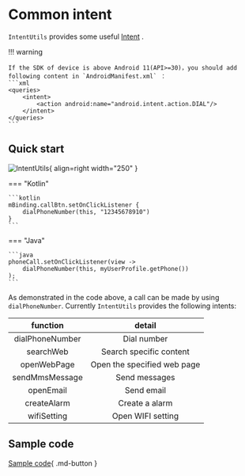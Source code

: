 # Common intent

`IntentUtils` provides some useful [Intent](https://developer.android.com/guide/components/intents-common) . 

!!! warning 
    
    If the SDK of device is above Android 11(API>=30)，you should add following content in `AndroidManifest.xml` ：
    ```xml
    <queries>
        <intent>
            <action android:name="android.intent.action.DIAL"/>
        </intent>
    </queries>
    ```

## Quick start

![IntentUtils](../img/intent_utils.gif){ align=right width="250" } 

=== "Kotlin"

    ```kotlin
    mBinding.callBtn.setOnClickListener {
        dialPhoneNumber(this, "12345678910")
    }
    ```

=== "Java"

    ```java
    phoneCall.setOnClickListener(view -> 
        dialPhoneNumber(this, myUserProfile.getPhone())
    );
    ```

As demonstrated in the code above, a call can be made by using `dialPhoneNumber`. Currently `IntentUtils` provides the following intents:

|    function     |           detail            |
| :-------------: | :-------------------------: |
| dialPhoneNumber |         Dial number         |
|    searchWeb    |   Search specific content   |
|   openWebPage   | Open the specified web page |
| sendMmsMessage  |        Send messages        |
|    openEmail    |         Send email          |
|   createAlarm   |       Create a alarm        |
|   wifiSetting   |      Open WIFI setting      |

## Sample code

[Sample code](https://github.com/SakurajimaMaii/Android-Vast-Extension/blob/develop/app/src/main/java/com/ave/vastgui/app/activity/IntentActivity.kt){ .md-button }
